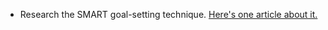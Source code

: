 * Research the SMART goal-setting technique. [Here's one article about it.](https://www.smartsheet.com/blog/essential-guide-writing-smart-goals)
